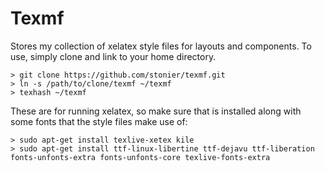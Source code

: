 Texmf
=====

Stores my collection of xelatex style files for layouts and components. 
To use, simply clone and link to your home directory.

```
> git clone https://github.com/stonier/texmf.git
> ln -s /path/to/clone/texmf ~/texmf
> texhash ~/texmf
```

These are for running xelatex, so make sure that is installed along with some fonts that
the style files make use of:

```
> sudo apt-get install texlive-xetex kile
> sudo apt-get install ttf-linux-libertine ttf-dejavu ttf-liberation fonts-unfonts-extra fonts-unfonts-core texlive-fonts-extra
```
